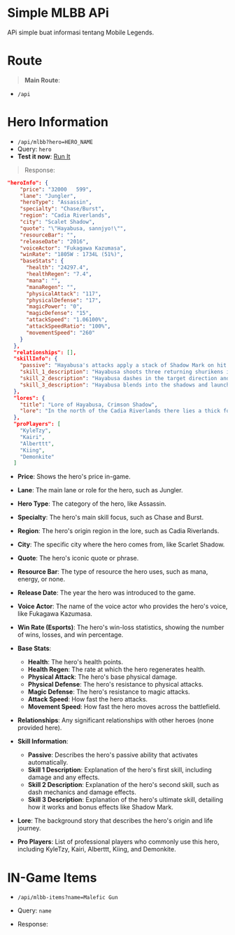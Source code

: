 # Simple MLBB APi
APi simple buat informasi tentang Mobile Legends.

# Route
> **Main Route**:
- ```/api```
# **Hero Information**
- ```/api/mlbb?hero=HERO_NAME```
- Query: ```hero```
- **Test it now**: [Run It](https://prenn.vercel.app/api/mlbb?hero=Hanzo)

> Response:
```json
"heroInfo": {
    "price": "32000   599",
    "lane": "Jungler",
    "heroType": "Assassin",
    "specialty": "Chase/Burst",
    "region": "Cadia Riverlands",
    "city": "Scalet Shadow",
    "quote": "\"Hayabusa, sannjyo!\"",
    "resourceBar": "",
    "releaseDate": "2016",
    "voiceActor": "Fukagawa Kazumasa",
    "winRate": "1805W : 1734L (51%)",
    "baseStats": {
      "health": "24297.4",
      "healthRegen": "7.4",
      "mana": "",
      "manaRegen": "",
      "physicalAttack": "117",
      "physicalDefense": "17",
      "magicPower": "0",
      "magicDefense": "15",
      "attackSpeed": "1.06100%",
      "attackSpeedRatio": "100%",
      "movementSpeed": "260"
    }
  },
  "relationships": [],
  "skillInfo": {
    "passive": "Hayabusa's attacks apply a stack of Shadow Mark on hit (up to 4 stacks). Each stack lasts 6s and increases Hayabusa's damage to the enemy by 5%.",
    "skill_1_description": "Hayabusa shoots three returning shurikens in the target direction, each dealing 170(+70%Extra Physical Attack) Physical Damage to enemies hit and slowing them by 35% for 2s. Enemies hit by multiple shurikens take only 30% of the damage after the first hit. Hayabusa restores 10 energy for each non-minion enemy hit.\nPassive: Hayabusa gains 3% extra Spell Vamp each time Ninjutsu: Phantom Shuriken is leveled up.",
    "skill_2_description": "Hayabusa dashes in the target direction and releases four phantoms that travel in separate directions. The phantoms will remain at the end of their paths or attach themselves to the first enemy hero hit, dealing them 130(+30%Extra Physical Attack) Physical Damage and slowing them by 40% for 2s. Hayabusa will immediately stop if he hits an enemy hero during the dash.\nUse Again: Hayabusa teleports to a phantom's location and reduces the cooldown of Ninjutsu: Phantom Shuriken by 1s. If the phantom is attached to an enemy hero, he also deals 130(+30%Extra Physical Attack) Physical Damage to the enemy.",
    "skill_3_description": "Hayabusa blends into the shadows and launches 6 single-target attacks on enemies in the area, each time dealing 140(+75%Extra Physical Attack) Physical Damage.\nThe attacks prioritize enemies with Shadow Mark, each consuming a stack to deal 45(+20%Extra Physical Attack) extra Physical Damage, but doesn't apply additional Shadow Mark stacks or enjoy the bonus damage from Shadow Mark."
  },
  "lores": {
    "title": "Lore of Hayabusa, Crimson Shadow",
    "lore": "In the north of the Cadia Riverlands there lies a thick forest within a canyon. All around is aesthetic beauty, yet with a harsh and dangerous air. Myriad waterfalls flow like lengths of white silk, the water resounding throughout the area as it's splashed high into the heavens. When the wind picks up, fog and cherry blossoms float in the air—this is the home of the ninja, the Scarlet Shadow.Many years ago, the earliest disciple of the Cadia Riverlands defender known as the Great Dragon, arrived in Scarlet Shadow. He was a ninja master, and through his training achieved a great endurance allowing him to surpass the limitations of his physical form. Thus, he brought forth a special skill combining both physical and spiritual energies—ninjutsu. Those who followed under him also traveled to the canyon deep in the mountains, and there they built a village, naming themselves 'ninja'.After the ninja master passed away, the ninjas of the Scarlet Shadow split into two factions on account of their differing understandings of ninjutsu: one became known as the Scarlet Sect and the other, the Shadow Sect. The former advocated using all kinds of ninja equipment, while the latter focused on intent study into ninjutsu itself.Hayabusa is a ninja born into the Shadow Sect, second son of the Shadow Sect leader. He was sent to the Scarlet Sect head to study as their disciple, in an educational exchange between the two sects. They arranged for Hayabusa and Hanabi to grow up together, and if all went well, for them to marry once grown. Together they would become both links between, and hostages held by, the Scarlet and Shadow...When Hayabusa was sent to the Scarlet Sect, he had no idea that his family already had his life planned out for him. His father told him sternly: \"From this day, you're a disciple to be raised by both the Scarlet and Shadow sects. You should be every bit as outstanding as your brother; as my son, you cannot afford to fall behind!\"The greatest leader of the ninja had always been known as the 'Akakage', and Hayabusa's brother was widely considered to be in the running for the next strongest ninja, the next Akakage. To the young Hayabusa, the shadow cast by his brother was as great as a mountain and just as hard to climb out from. But he swore to himself: \"I'll follow in my brother's footsteps!\". To achieve this goal Hayabusa began training in earnest, and soon stood head and shoulders above the other disciples. This also placed a lot of competitive pressure on the proud Hanabi.From the first time Hayabusa beat Hanabi in a trial competition, he gained himself a rival that would last the entirety of his childhood. Hanabi would usually greet Hayabusa with a confrontational scowl, and on the eve of each full moon do her utmost to provoke a fight between them. Hayabusa started out a little tense, but soon gained self-confidence after a series of victories. Each of Hanabi's challenges all ended in defeat.Whenever a day of rest rolled around, Hayabusa would always rush off home, as Hanabi gazed on coldly. Whenever his father was away, Hayabusa would cause a racket and insist his brother take him mountain-climbing or fishing. He was usually completely fatigued having returned from a mission, however. Yet Hayabusa's brother's heart was kind, and he'd always get together the strength to take him on a trip—and when Kagura would come to visit, she'd always tag along and cause mischief for them, too.It was only with his brother that Hayabusa ever seemed like a carefree child. That was, until one day when they were on the road home and he told Hayabusa: \"I need to head out. It may be a long time before you see me again...\"Hayabusa understood that you didn't question a ninja on their mission. He looked up at his brother's ever-present smile, and nodded.And so the days passed, one by one. Days off came, and went, but Hayabusa saw no sign of his brother. He slowly grew used to living in a home now short a family member, grew used to being the big brother that would take care of Kagura. But deep in his heart, he'd always be yearning for his brother's return—\"Come back!\", he'd think; \"Look how much I've grown. I'm getting almost as good as you are, now...\"One day, Hayabusa was suddenly summoned home. His father's face was haggard as he told Hayabusa: \"Your brother's mission is now yours to bear. You are now my only son.\"...It felt like his whole world was spinning, but Hayabusa became aware of a scandal in Scarlet Shadow: the first Akakage had used secret arts to create the Demon Pneuma, an existence created to act as a shadow-opponent for use in training. Yet it grew sentient, and devoured him; disaster followed. Eventually the Demon Pneuma was sealed away, yet a part of its conscious managed to escape, and it ended up assuming control over the ninja prodigy, Hanzo—the Shadow of the time. Hanzo became a demonic form of his prior self, stealing away Scarlet Shadow treasures and causing a massacre, then fleeing.This betrayal of Hanzo's came to be a great shame of the Shadows. Countless ninja elites were ordered to eradicate this dangerous target yet each met with failure—and Hayabusa's brother was the latest sacrificed to that end.By this time, Hayabusa was already a teen. On the eve of the full moon each month, when the competition was held, he and Hanabi would lie upon the tall rooftops together and gaze at the moon. Sometimes Hanabi would shoot a glance at him, saying \"I'll become the Scarlet leader\". And Hayabusa would say, too: \"I'll find that guy\"—find that devilish Hanzo, complete his brother's mission, and become the Akakage in his place!The day of the coming-of-age ceremony just so happened to coincide with the full moon's eve. Hayabusa caught wind that Hanzo had appeared beyond the Cadia Riverlands, and knew that it was time for him to bid Scarlet Shadow farewell...As had become convention, this was the night that he and Hanabi would test each other upon the rooftops. Yet it was her coming-of-age ceremony; would she come at all? Given she was a childhood friend, he felt he should give her his farewell...With his bag packed, Hayabusa headed out with his emotions in turmoil. He hadn't walked more than a few steps when the heavy rain and fog suddenly stopped, blocked by a Seimei Umbrella. Kagura pressed close to him, saying \"Hayabusa, I want to go with you, too!\"Hayabusa waved a finger at her—\"Listen here! This isn't a game, I'm not heading out for fun!\"Just then, lit up by a blinding flash of lightning, Hayabusa caught sight of Hanabi stumbling over. Her face was as white as a sheet. Without a second thought, he handed the sodden Hanabi the umbrella, yet she walked past hurriedly as if she hadn't seen him at all. He could do naught but swallow the goodbye he'd prepared. It was on that night that Hayabusa bid his childhood farewell: \"Goodbye, Hanabi. Goodbye, Scarlet Shadow... I'll embark on my journey, forcing myself through the most grueling training, for I must become stronger than any of my line before me—Hanzo! I will find you, and defeat you!\"I must become the Akakage!\""
  },
  "proPlayers": [
    "KyleTzy",
    "Kairi",
    "Alberttt",
    "Kiing",
    "Demonkite"
  ]
```
- **Price**: Shows the hero's price in-game.
- **Lane**: The main lane or role for the hero, such as Jungler.
- **Hero Type**: The category of the hero, like Assassin.
- **Specialty**: The hero's main skill focus, such as Chase and Burst.
- **Region**: The hero's origin region in the lore, such as Cadia Riverlands.
- **City**: The specific city where the hero comes from, like Scarlet Shadow.
- **Quote**: The hero's iconic quote or phrase.
- **Resource Bar**: The type of resource the hero uses, such as mana, energy, or none.
- **Release Date**: The year the hero was introduced to the game.
- **Voice Actor**: The name of the voice actor who provides the hero's voice, like Fukagawa Kazumasa.
- **Win Rate (Esports)**: The hero's win-loss statistics, showing the number of wins, losses, and win percentage.
- **Base Stats**:
  - **Health**: The hero's health points.
  - **Health Regen**: The rate at which the hero regenerates health.
  - **Physical Attack**: The hero's base physical damage.
  - **Physical Defense**: The hero's resistance to physical attacks.
  - **Magic Defense**: The hero's resistance to magic attacks.
  - **Attack Speed**: How fast the hero attacks.
  - **Movement Speed**: How fast the hero moves across the battlefield.
  
- **Relationships**: Any significant relationships with other heroes (none provided here).
- **Skill Information**:
  - **Passive**: Describes the hero's passive ability that activates automatically.
  - **Skill 1 Description**: Explanation of the hero's first skill, including damage and any effects.
  - **Skill 2 Description**: Explanation of the hero's second skill, such as dash mechanics and damage effects.
  - **Skill 3 Description**: Explanation of the hero's ultimate skill, detailing how it works and bonus effects like Shadow Mark.

- **Lore**: The background story that describes the hero's origin and life journey.
- **Pro Players**: List of professional players who commonly use this hero, including KyleTzy, Kairi, Alberttt, Kiing, and Demonkite.

# IN-Game Items
- ```/api/mlbb-items?name=Malefic Gun```
- Query: ```name```

- Response:
